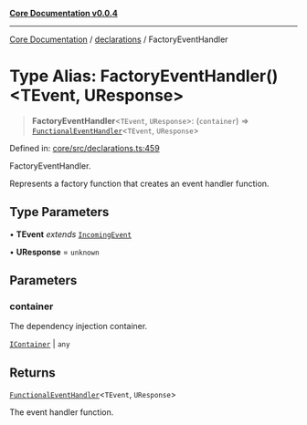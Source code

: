 [**Core Documentation v0.0.4**](../../README.md)

***

[Core Documentation](../../modules.md) / [declarations](../README.md) / FactoryEventHandler

# Type Alias: FactoryEventHandler()\<TEvent, UResponse\>

> **FactoryEventHandler**\<`TEvent`, `UResponse`\>: (`container`) => [`FunctionalEventHandler`](FunctionalEventHandler.md)\<`TEvent`, `UResponse`\>

Defined in: [core/src/declarations.ts:459](https://github.com/stonemjs/core/blob/8c14a336c794eb98d8513b950cb1c2786962eaaf/src/declarations.ts#L459)

FactoryEventHandler.

Represents a factory function that creates an event handler function.

## Type Parameters

• **TEvent** *extends* [`IncomingEvent`](../../events/IncomingEvent/classes/IncomingEvent.md)

• **UResponse** = `unknown`

## Parameters

### container

The dependency injection container.

[`IContainer`](IContainer.md) | `any`

## Returns

[`FunctionalEventHandler`](FunctionalEventHandler.md)\<`TEvent`, `UResponse`\>

The event handler function.
